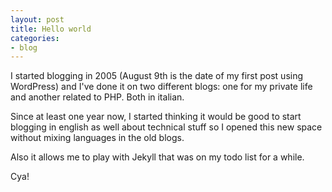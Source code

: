 ```yaml
---
layout: post
title: Hello world
categories:
- blog
---
```


I started blogging in 2005 (August 9th is the date of my first post using WordPress)
and I've done it on two different blogs: one for my private life and another
related to PHP. Both in italian.

Since at least one year now, I started thinking it would be good to start blogging
in english as well about technical stuff so I opened this new space without mixing
languages in the old blogs.

Also it allows me to play with Jekyll that was on my todo list for a while.

Cya!
